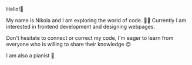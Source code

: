 Hello!👋


My name is Nikola and I am exploring the world of code. 🧑‍💻
Currently I am interested in frontend development and designing webpages.


Don't hesitate to connect or correct my code, I'm eager to learn from everyone who is willing to share their knowledge 😊


I am also a pianist 🎹
